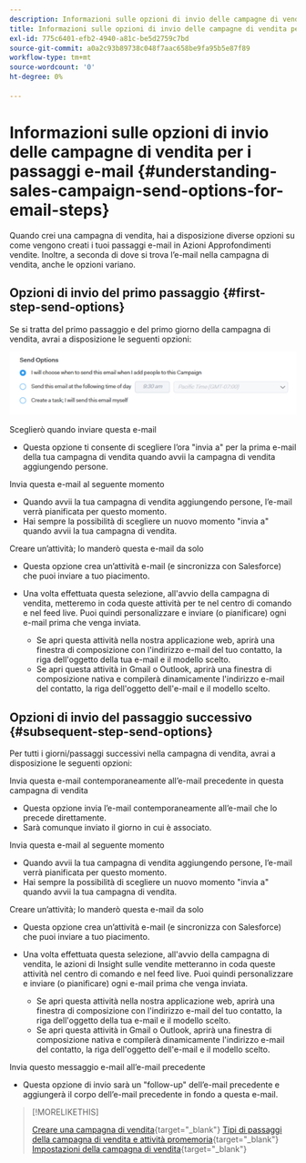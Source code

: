 ```yaml
---
description: Informazioni sulle opzioni di invio delle campagne di vendita per i passaggi e-mail - Documenti Marketo - Documentazione del prodotto
title: Informazioni sulle opzioni di invio delle campagne di vendita per i passaggi e-mail
exl-id: 775c6401-efb2-4940-a81c-be5d2759c7bd
source-git-commit: a0a2c93b89738c048f7aac658be9fa95b5e87f89
workflow-type: tm+mt
source-wordcount: '0'
ht-degree: 0%

---
```


# Informazioni sulle opzioni di invio delle campagne di vendita per i passaggi e-mail {#understanding-sales-campaign-send-options-for-email-steps}

Quando crei una campagna di vendita, hai a disposizione diverse opzioni su come vengono creati i tuoi passaggi e-mail in Azioni Approfondimenti vendite. Inoltre, a seconda di dove si trova l’e-mail nella campagna di vendita, anche le opzioni variano.

## Opzioni di invio del primo passaggio {#first-step-send-options}

Se si tratta del primo passaggio e del primo giorno della campagna di vendita, avrai a disposizione le seguenti opzioni:

![](assets/understanding-sales-campaign-send-options-for-email-steps-1.png)

Sceglierò quando inviare questa e-mail

* Questa opzione ti consente di scegliere l’ora &quot;invia a&quot; per la prima e-mail della tua campagna di vendita quando avvii la campagna di vendita aggiungendo persone.

Invia questa e-mail al seguente momento

* Quando avvii la tua campagna di vendita aggiungendo persone, l’e-mail verrà pianificata per questo momento.
* Hai sempre la possibilità di scegliere un nuovo momento &quot;invia a&quot; quando avvii la tua campagna di vendita.

Creare un’attività; Io manderò questa e-mail da solo

* Questa opzione crea un’attività e-mail (e sincronizza con Salesforce) che puoi inviare a tuo piacimento.
* Una volta effettuata questa selezione, all&#39;avvio della campagna di vendita, metteremo in coda queste attività per te nel centro di comando e nel feed live. Puoi quindi personalizzare e inviare (o pianificare) ogni e-mail prima che venga inviata.

   * Se apri questa attività nella nostra applicazione web, aprirà una finestra di composizione con l&#39;indirizzo e-mail del tuo contatto, la riga dell&#39;oggetto della tua e-mail e il modello scelto.
   * Se apri questa attività in Gmail o Outlook, aprirà una finestra di composizione nativa e compilerà dinamicamente l&#39;indirizzo e-mail del contatto, la riga dell&#39;oggetto dell&#39;e-mail e il modello scelto.

## Opzioni di invio del passaggio successivo {#subsequent-step-send-options}

Per tutti i giorni/passaggi successivi nella campagna di vendita, avrai a disposizione le seguenti opzioni:

Invia questa e-mail contemporaneamente all’e-mail precedente in questa campagna di vendita

* Questa opzione invia l’e-mail contemporaneamente all’e-mail che lo precede direttamente.
* Sarà comunque inviato il giorno in cui è associato.

Invia questa e-mail al seguente momento

* Quando avvii la tua campagna di vendita aggiungendo persone, l’e-mail verrà pianificata per questo momento.
* Hai sempre la possibilità di scegliere un nuovo momento &quot;invia a&quot; quando avvii la tua campagna di vendita.

Creare un’attività; Io manderò questa e-mail da solo

* Questa opzione crea un’attività e-mail (e sincronizza con Salesforce) che puoi inviare a tuo piacimento.
* Una volta effettuata questa selezione, all&#39;avvio della campagna di vendita, le azioni di Insight sulle vendite metteranno in coda queste attività nel centro di comando e nel feed live. Puoi quindi personalizzare e inviare (o pianificare) ogni e-mail prima che venga inviata.

   * Se apri questa attività nella nostra applicazione web, aprirà una finestra di composizione con l&#39;indirizzo e-mail del tuo contatto, la riga dell&#39;oggetto della tua e-mail e il modello scelto.
   * Se apri questa attività in Gmail o Outlook, aprirà una finestra di composizione nativa e compilerà dinamicamente l&#39;indirizzo e-mail del contatto, la riga dell&#39;oggetto dell&#39;e-mail e il modello scelto.

Invia questo messaggio e-mail all’e-mail precedente

* Questa opzione di invio sarà un &quot;follow-up&quot; dell’e-mail precedente e aggiungerà il corpo dell’e-mail precedente in fondo a questa e-mail.

>[!MORELIKETHIS]
>
>[Creare una campagna di vendita](/help/marketo/product-docs/marketo-sales-insight/actions/campaigns/create-a-sales-campaign.md){target=&quot;_blank&quot;}
>[Tipi di passaggi della campagna di vendita e attività promemoria](/help/marketo/product-docs/marketo-sales-insight/actions/campaigns/sales-campaign-step-types-and-reminder-tasks.md){target=&quot;_blank&quot;}
>[Impostazioni della campagna di vendita](/help/marketo/product-docs/marketo-sales-insight/actions/campaigns/sales-campaign-settings.md){target=&quot;_blank&quot;}
